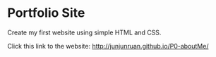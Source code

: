 # Portfolio Site

Create my first website using simple HTML and CSS.

Click this link to the website: http://junjunruan.github.io/P0-aboutMe/
